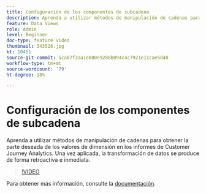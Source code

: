 ```yaml
---
title: Configuración de los componentes de subcadena
description: Aprenda a utilizar métodos de manipulación de cadenas para obtener la parte deseada de los valores de dimensión en los informes de Customer Journey Analytics. Una vez aplicada, la transformación de datos se produce de forma retroactiva e inmediata.
feature: Data Views
role: Admin
level: Beginner
doc-type: feature video
thumbnail: 343526.jpg
kt: 10451
source-git-commit: 5ca07f3aa1e080e9288b094c4c7921e11cae5d40
workflow-type: tm+mt
source-wordcount: '79'
ht-degree: 18%

---
```



# Configuración de los componentes de subcadena

Aprenda a utilizar métodos de manipulación de cadenas para obtener la parte deseada de los valores de dimensión en los informes de Customer Journey Analytics. Una vez aplicada, la transformación de datos se produce de forma retroactiva e inmediata.

>[!VIDEO](https://video.tv.adobe.com/v/343526/?quality=12&learn=on)

Para obtener más información, consulte la [documentación](https://experienceleague.adobe.com/docs/analytics-platform/using/cja-dataviews/component-settings/substring.html?lang=es).